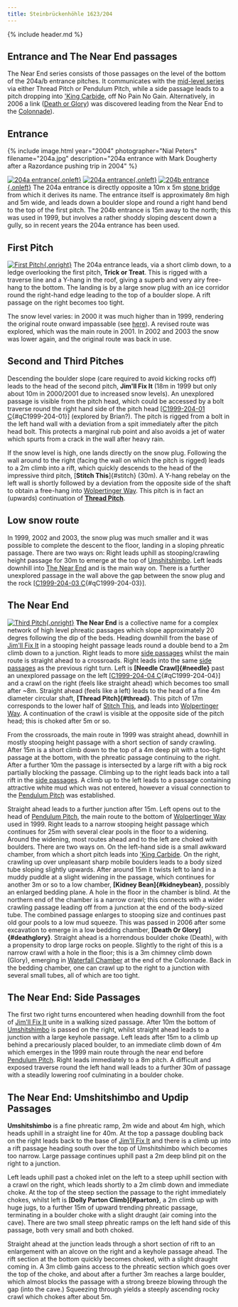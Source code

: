 ```yaml
---
title: Steinbrückenhöhle 1623/204
---
```


{% include header.md %}

## Entrance and The Near End passages

The Near End series consists of those passages on the level
of the bottom of the 204a/b entrance pitches. It communicates with the
[mid-level series](midlevel.html) via either Thread Pitch or Pendulum
Pitch, while a side passage leads to a pitch dropping into [\'King
Carbide](nopain.html#kingcarbide), off No Pain No Gain. Alternatively,
in 2006 a link ([Death or Glory](#deathglory)) was discovered leading
from the Near End to the [Colonnade](treeumphant.html#thecolonnade)).

## Entrance

{% include image.html year="2004" photographer="Nial Peters" filename="204a.jpg" description="204a entrance with Mark Dougherty after a Razordance pushing trip in 2004" %}

[![204a entrance](t/enta.jpg){.onleft}](l/enta.html) [![204a
entrance](t/1en.jpg){.onleft}](l/1en.html) [![204b
entrance](t/13sle.jpg){.onleft}](l/13sle.html) The 204a entrance is
directly opposite a 10m x 5m [stone bridge](bridge.html) from which it
derives its name. The entrance itself is approximately 8m high and 5m
wide, and leads down a boulder slope and round a right hand bend to the
top of the first pitch. The 204b entrance is 15m away to the north; this
was used in 1999, but involves a rather shoddy sloping descent down a
gully, so in recent years the 204a entrance has been used.

## First Pitch

[![First Pitch](t/2p1.jpg){.onright}](l/2p1.html) The 204a entrance
leads, via a short climb down, to a ledge overlooking the first pitch,
**Trick or Treat**. This is rigged with a traverse line and a Y-hang in
the roof, giving a superb and very airy free-hang to the bottom. The
landing is by a large snow plug with an ice corridor round the
right-hand edge leading to the top of a boulder slope. A rift passage on
the right becomes too tight.

The snow level varies: in 2000 it was much higher than in 1999,
rendering the original route onward impassable (see [here](#route1999)).
A revised route was explored, which was the main route in 2001. In 2002
and 2003 the snow was lower again, and the original route was back in
use.

## Second and Third Pitches

Descending the boulder slope (care required to avoid kicking rocks off)
leads to the head of the second pitch, **Jim\'ll Fix It** (18m in 1999
but only about 10m in 2000/2001 due to increased snow levels). An
unexplored passage is visible from the pitch head, which could be
accessed by a bolt traverse round the right hand side of the pitch head
\[[C1999-204-01 C](qm.html#C1999-204-01){#qC1999-204-01}\] (explored by
Brian?). The pitch is rigged from a bolt in the left hand wall with a
deviation from a spit immediately after the pitch head bolt. This
protects a marginal rub point and also avoids a jet of water which
spurts from a crack in the wall after heavy rain.

If the snow level is high, one lands directly on the snow plug.
Following the wall around to the right (facing the wall on which the
pitch is rigged) leads to a 2m climb into a rift, which quickly descends
to the head of the impressive third pitch, [**Stitch This**]{#stitch}
(30m). A Y-hang rebelay on the left wall is shortly followed by a
deviation from the opposite side of the shaft to obtain a free-hang into
[Wolpertinger Way](midlevel.html#wolp). This pitch is in fact an
(upwards) continuation of **[Thread Pitch](#thread)**.

## Low snow route

In 1999, 2002 and 2003, the snow plug was much smaller and it was
possible to complete the descent to the floor, landing in a sloping
phreatic passage. There are two ways on: Right leads uphill as
stooping/crawling height passage for 30m to emerge at the top of
[Umshitshimbo](#umshit). Left leads downhill into [The Near
End](#nearend) and is the main way on. There is a further unexplored
passage in the wall above the gap between the snow plug and the rock
\[[C1999-204-03 C](qm.html#C1999-204-03){#qC1999-204-03}\].

## The Near End

[![Third Pitch](t/5p3.jpg){.onright}](l/5p3.html) **The Near End** is a
collective name for a complex network of high level phreatic passages
which slope approximately 20 degres following the dip of the beds.
Heading downhill from the base of [Jim\'ll Fix It](#jim) in a stooping
height passage leads round a double bend to a 2m climb down to a
junction. Right leads to more [side passages](#nearside) whilst the main
route is straight ahead to a crossroads. Right leads into the same [side
passages](#nearside) as the previous right turn. Left is **[Needle
Crawl]{#needle}** past an unexplored passage on the left \[[C1999-204-04
C](qm.html#C1999-204-04){#qC1999-204-04}\] and a crawl on the right
(feels like straight ahead) which becomes too small after \~8m. Straight
ahead (feels like a left) leads to the head of a fine 4m diameter
circular shaft, **[Thread Pitch]{#thread}**. This pitch of 17m
corresponds to the lower half of [Stitch This](#stitch), and leads into
[Wolpertinger Way](midlevel.html#wolp). A continuation of the crawl is
visible at the opposite side of the pitch head; this is choked after 5m
or so.

From the crossroads, the main route in 1999 was straight ahead, downhill
in mostly stooping height passage with a short section of sandy
crawling. After 15m is a short climb down to the top of a 4m deep pit
with a too-tight passage at the bottom, with the phreatic passage
continuing to the right. After a further 10m the passage is intersected
by a large rift with a big rock partially blocking the passage. Climbing
up to the right leads back into a tall rift in the [side
passages](#nearside). A climb up to the left leads to a passage
containing attractive white mud which was not entered, however a visual
connection to the [Pendulum Pitch](midlevel.html#pendulum) was
established.

Straight ahead leads to a further junction after 15m. Left opens out to
the head of [Pendulum Pitch](midlevel.html#pendulum), the main route to
the bottom of [Wolpertinger Way](midlevel.html#wolp) used in 1999. Right
leads to a narrow stooping height passage which continues for 25m with
several clear pools in the floor to a widening. Around the widening,
most routes ahead and to the left are choked with boulders. There are
two ways on. On the left-hand side is a small awkward chamber, from
which a short pitch leads into [\'King
Carbide](nopain.html#kingcarbide). On the right, crawling up over
unpleasant sharp mobile boulders leads to a body sized tube sloping
slightly upwards. After around 15m it twists left to land in a muddy
puddle at a slight widening in the passage, which continues for another
3m or so to a low chamber, **[Kidney Bean]{#kidneybean}**, possibly an
enlarged bedding plane. A hole in the floor in the chamber is blind. At
the northern end of the chamber is a narrow crawl; this connects with a
wider crawling passage leading off from a junction at the end of the
body-sized tube. The combined passage enlarges to stooping size and
continues past old gour pools to a low mud squeeze. This was passed in
2006 after some excavation to emerge in a low bedding chamber, **[Death
Or Glory]{#deathglory}**. Straight ahead is a horrendous boulder choke
(Death), with a propensity to drop large rocks on people. Slightly to
the right of this is a narrow crawl with a hole in the floor; this is a
3m chimney climb down (Glory), emerging in [Waterfall
Chamber](treeumphant.html#waterfall) at the end of the Colonnade. Back
in the bedding chamber, one can crawl up to the right to a junction with
several small tubes, all of which are too tight.

## The Near End: Side Passages

The first two right turns encountered when heading downhill from the
foot of [Jim\'ll Fix It](#jim) unite in a walking sized passage. After
10m the bottom of [Umshitshimbo](#umshit) is passed on the right, whilst
straight ahead leads to a junction with a large keyhole passage. Left
leads after 15m to a climb up behind a precariously placed boulder, to
an immediate climb down of 4m which emerges in the 1999 main route
through the near end before [Pendulum Pitch](midlevel.html#pendulum).
Right leads immediately to a 8m pitch. A difficult and exposed traverse
round the left hand wall leads to a further 30m of passage with a
steadily lowering roof culminating in a boulder choke.

## The Near End: Umshitshimbo and Updip Passages

**Umshitshimbo** is a fine phreatic ramp, 2m wide and about 4m high,
which heads uphill in a straight line for 40m. At the top a passage
doubling back on the right leads back to the base of [Jim\'ll Fix
It](#jim) and there is a climb up into a rift passage heading south over
the top of Umshitshimbo which becomes too narrow. Large passage
continues uphill past a 2m deep blind pit on the right to a junction.

Left leads uphill past a choked inlet on the left to a steep uphill
section with a crawl on the right, which leads shortly to a 2m climb
down and immediate choke. At the top of the steep section the passage to
the right immediately chokes, whilst left is **[Dolly Parton
Climb]{#parton}**, a 2m climb up with huge jugs, to a further 15m of
upward trending phreatic passage, terminating in a boulder choke with a
slight draught (air coming into the cave). There are two small steep
phreatic ramps on the left hand side of this passage, both very small
and both choked.

Straight ahead at the junction leads through a short section of rift to
an enlargement with an alcove on the right and a keyhole passage ahead.
The rift section at the bottom quickly becomes choked, with a slight
draught coming in. A 3m climb gains access to the phreatic section which
goes over the top of the choke, and about after a further 3m reaches a
large boulder, which almost blocks the passage with a strong breeze
blowing through the gap (into the cave.) Squeezing through yields a
steeply ascending rocky crawl which chokes after about 5m.
